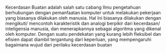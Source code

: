 Kecerdasan Buatan adalah salah satu cabang Ilmu pengetahuan berhubungan
dengan pemanfaatan komputer untuk melakukan pekerjaan yang biasanya
dilakukan oleh manusia. Hal Ini biasanya dilakukan dengan mengikuti/
mencontoh karakteristik dan analogi berpikir dari kecerdasan/ inteligensia
manusia, dan menerapkannya sebagai algoritma yang dikenal oleh komputer.
Dengan suatu pendekatan yang kurang lebih fleksibel dan efisien dapat
diambil tergantung dari keperluan, yang mempengaruhi bagaimana wujud
dari perilaku kecerdasan buatan
